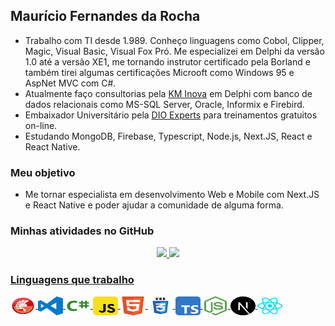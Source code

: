 ## Maurício Fernandes da Rocha
- Trabalho com TI desde 1.989. Conheço linguagens como Cobol, Clipper, Magic, Visual Basic, Visual Fox Pró.
Me especializei em Delphi da versão 1.0 até a versão XE1, me tornando instrutor certificado pela Borland e também tirei algumas certificações Microoft como Windows 95 e AspNet MVC com C#.
- Atualmente faço consultorias pela [KM Inova](https://kminova.dev) em Delphi com banco de dados relacionais como MS-SQL Server, Oracle, Informix e Firebird. 
- Embaixador Universitário pela [DIO Experts](https://dio.me/sign-up?ref=8QDRNPHWXD) para treinamentos gratuitos on-line.
- Estudando MongoDB, Firebase, Typescript, Node.js, Next.JS, React e React Native.

### Meu objetivo
- Me tornar especialista em desenvolvimento Web e Mobile com Next.JS e React Native e poder ajudar a comunidade de alguma forma.

### Minhas atividades no GitHub
<div align="center">
  <a href="https://github.com/mauriciorocha1968">
  <img height="180em" src="https://github-readme-stats.vercel.app/api?username=mauriciorocha1968&show_icons=true&theme=dracula&include_all_commits=true&count_private=true"/>
  <img height="180em" src="https://github-readme-stats.vercel.app/api/top-langs/?username=mauriciorocha1968&layout=compact&langs_count=7&theme=dracula"/>
</div>
  
### Linguagens que trabalho
<div style="display: inline_block">
  <img align="center" alt="Mfr-Delphi" height="30" width="40"  src="https://github.com/mauriciorocha1968/mauriciorocha1968/blob/main/Imagens/delphi-svgrepo-com.svg">
  <img align="center" alt="Mfr-VCode" height="30" width="40"  src="https://github.com/mauriciorocha1968/mauriciorocha1968/blob/main/Imagens/visual-studio-code-logo-svgrepo-com.svg">  
  <img align="center" alt="Mfr-Csharp" height="30" width="40"  src="https://github.com/mauriciorocha1968/mauriciorocha1968/blob/main/Imagens/csharp-svgrepo-com.svg">
  <img align="center" alt="Mfr-Javascript" height="30" width="40"  src="https://github.com/mauriciorocha1968/mauriciorocha1968/blob/main/Imagens/javascript-svgrepo-com.svg">
  <img align="center" alt="Mfr-Html5" height="30" width="40"  src="https://github.com/mauriciorocha1968/mauriciorocha1968/blob/main/Imagens/html5-svgrepo-com.svg">
  <img align="center" alt="Mfr-Css3" height="30" width="40"  src="https://github.com/mauriciorocha1968/mauriciorocha1968/blob/main/Imagens/css3-logo-svgrepo-com.svg">
  <img align="center" alt="Mfr-Typescript" height="30" width="40"  src="https://github.com/mauriciorocha1968/mauriciorocha1968/blob/main/Imagens/typescript-svgrepo-com.svg">  
  <img align="center" alt="Mfr-Node" height="30" width="40"  src="https://github.com/mauriciorocha1968/mauriciorocha1968/blob/main/Imagens/nodejs-icon-svgrepo-com.svg">
  <img align="center" alt="Mfr-Next" height="30" width="40"  src="https://github.com/mauriciorocha1968/mauriciorocha1968/blob/main/Imagens/next-js-svgrepo-com.svg">
  <img align="center" alt="Mfr-ReactNative" height="30" width="40"  src="https://github.com/mauriciorocha1968/mauriciorocha1968/blob/main/Imagens/react-svgrepo-com.svg">


</div>
  
  
  











